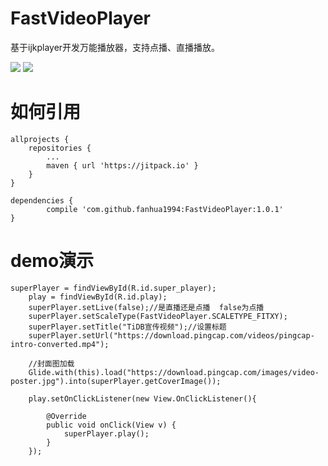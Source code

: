 # FastVideoPlayer
基于ijkplayer开发万能播放器，支持点播、直播播放。

![](https://github.com/fanhua1994/FastVideoPlayer/blob/master/image/B43F89B4D9B5AE374BB9AE8A966D2006.png?raw=true)
![](https://github.com/fanhua1994/FastVideoPlayer/blob/master/image/16CDF9C1CDBD0E54F934E532C8351A5B.jpg?raw=true)


# 如何引用
```
allprojects {
    repositories {
        ...
        maven { url 'https://jitpack.io' }
    }
}
```
```
dependencies {
        compile 'com.github.fanhua1994:FastVideoPlayer:1.0.1'
}
```

# demo演示
```
superPlayer = findViewById(R.id.super_player);
    play = findViewById(R.id.play);
    superPlayer.setLive(false);//是直播还是点播  false为点播
    superPlayer.setScaleType(FastVideoPlayer.SCALETYPE_FITXY);
    superPlayer.setTitle("TiDB宣传视频");//设置标题
    superPlayer.setUrl("https://download.pingcap.com/videos/pingcap-intro-converted.mp4");

    //封面图加载
    Glide.with(this).load("https://download.pingcap.com/images/video-poster.jpg").into(superPlayer.getCoverImage());

    play.setOnClickListener(new View.OnClickListener(){

        @Override
        public void onClick(View v) {
            superPlayer.play();
        }
    });
```
